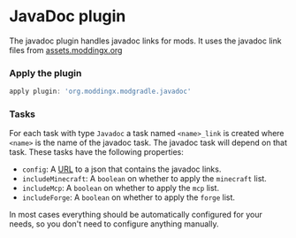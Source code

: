 # JavaDoc plugin

The javadoc plugin handles javadoc links for mods. It uses the javadoc link files from [assets.moddingx.org](https://assets.moddingx.org/javadoc_links)

### Apply the plugin

```groovy
apply plugin: 'org.moddingx.modgradle.javadoc'
```

### Tasks

For each task with type `Javadoc` a task named `<name>_link` is created where `<name>` is the name of the javadoc task. The javadoc task will depend on that task. These tasks have the following properties:

  * `config`: A [URL](https://docs.oracle.com/en/java/javase/16/docs/api/java.base/java/net/URL.html) to a json that contains the javadoc links.
  * `includeMinecraft`: A `boolean` on whether to apply the `minecraft` list.
  * `includeMcp`: A `boolean` on whether to apply the `mcp` list.
  * `includeForge`: A `boolean` on whether to apply the `forge` list.

In most cases everything should be automatically configured for your needs, so you don't need to configure anything manually.
